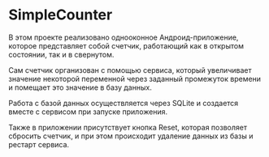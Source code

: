 # SimpleCounter

В этом проекте реализовано однооконное Андроид-приложение, которое представляет собой счетчик, работающий как в открытом состоянии, так и в свернутом.

Сам счетчик организован с помощью сервиса, который увеличивает значение некоторой переменной через заданный промежуток времени и помещает это значение в базу данных.

Работа с базой данных осуществляется через SQLite и создается вместе с сервисом при запуске приложения.

Также в приложении присутствует кнопка Reset, которая позволяет сбросить счетчик, и при этом происходит удаление данных из базы и рестарт сервиса.
